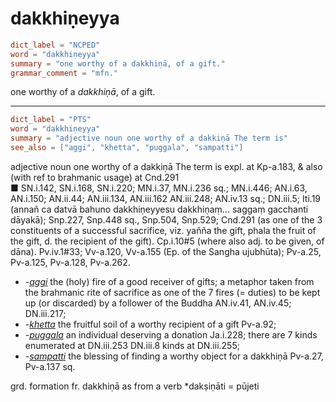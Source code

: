# dakkhiṇeyya

``` toml
dict_label = "NCPED"
word = "dakkhiṇeyya"
summary = "one worthy of a dakkhiṇā, of a gift."
grammar_comment = "mfn."
```

one worthy of a *dakkhiṇā*, of a gift.

--------------------

``` toml
dict_label = "PTS"
word = "dakkhiṇeyya"
summary = "adjective noun one worthy of a dakkiṇā The term is"
see_also = ["aggi", "khetta", "puggala", "sampatti"]
```

adjective noun one worthy of a dakkiṇā The term is expl. at Kp\-a.183, & also (with ref to brahmanic usage) at Cnd.291  
■ SN.i.142, SN.i.168, SN.i.220; MN.i.37, MN.i.236 sq.; MN.i.446; AN.i.63, AN.i.150; AN.ii.44; AN.iii.134, AN.iii.162 AN.iii.248; AN.iv.13 sq.; DN.iii.5; Iti.19 (annañ ca datvā bahuno dakkhiṇeyyesu dakkhiṇaṃ… saggaṃ gacchanti dāyakā); Snp.227, Snp.448 sq., Snp.504, Snp.529; Cnd.291 (as one of the 3 constituents of a successful sacrifice, viz. yañña the gift, phala the fruit of the gift, d. the recipient of the gift). Cp.i.10#5 (where also adj. to be given, of dāna). Pv.iv.1#33; Vv\-a.120, Vv\-a.155 (Ep. of the Sangha ujubhūta); Pv\-a.25, Pv\-a.125, Pv\-a.128, Pv\-a.262.

* *\-[aggi](aggi.md)* the (holy) fire of a good receiver of gifts; a metaphor taken from the brahmanic rite of sacrifice as one of the 7 fires (= duties) to be kept up (or discarded) by a follower of the Buddha AN.iv.41, AN.iv.45; DN.iii.217;
* *\-[khetta](khetta.md)* the fruitful soil of a worthy recipient of a gift Pv\-a.92;
* *\-[puggala](puggala.md)* an individual deserving a donation Ja.i.228; there are 7 kinds enumerated at DN.iii.253 DN.iii.8 kinds at DN.iii.255;
* *\-[sampatti](sampatti.md)* the blessing of finding a worthy object for a dakkhiṇā Pv\-a.27, Pv\-a.137 sq.

grd. formation fr. dakkhiṇā as from a verb \*dakṣiṇāti = pūjeti

